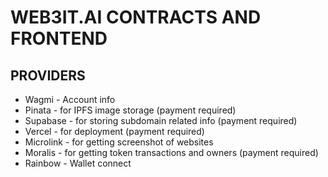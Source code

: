 # WEB3IT.AI CONTRACTS AND FRONTEND

## PROVIDERS

- Wagmi - Account info 
- Pinata - for IPFS image storage (payment required)
- Supabase - for storing subdomain related info (payment required)
- Vercel - for deployment (payment required)
- Microlink - for getting screenshot of websites
- Moralis - for getting token transactions and owners (payment required)
- Rainbow - Wallet connect
